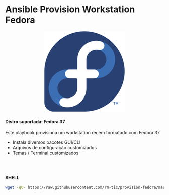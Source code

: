 # Ansible Provision Workstation Fedora

<p align="center">
  <img src="img/fedora_logo.png">
</p>

#### Distro suportada: Fedora 37

Este playbook provisiona um workstation recém formatado com Fedora 37

- Instala diversos pacotes GUI/CLI
- Arquivos de configuração customizados
- Temas / Terminal customizados


<br>
<br>

**SHELL**
```bash
wget -qO- https://raw.githubusercontent.com/rm-tic/provision-fedora/master/provision_fedora_init.sh | sudo bash -
```
